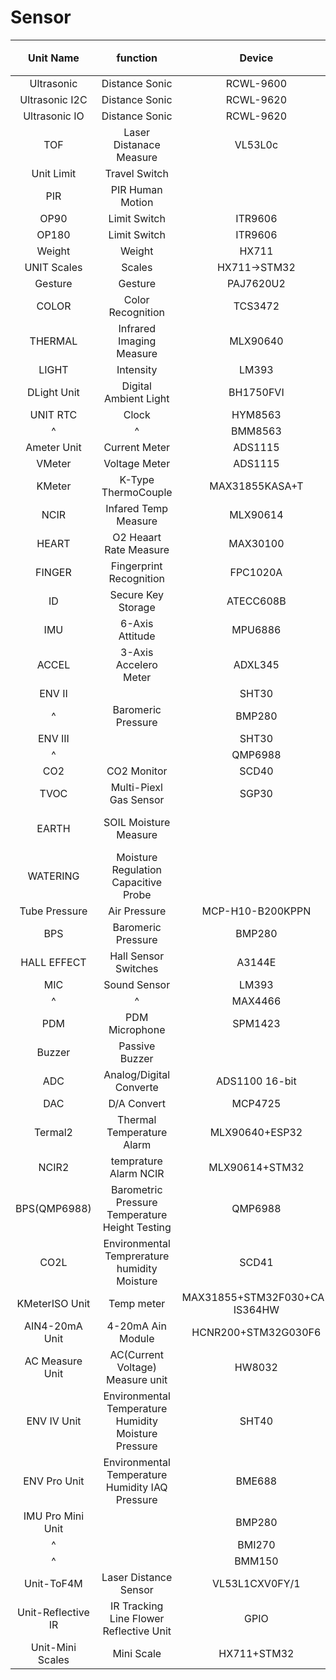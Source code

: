 # Sensor
|Unit Name|function|Device||Moddable|NodeRed MCU|備考|
|:--:|:--:|:--:|:--:|:--:|:--:|:--|
|Ultrasonic|Distance Sonic|RCWL-9600|I2C||||
|Ultrasonic I2C|Distance Sonic|RCWL-9620|I2C||||
|Ultrasonic IO|Distance Sonic|RCWL-9620|GPIO||||
|TOF|Laser Distanace Measure|VL53L0c|I2C||||
|Unit Limit|Travel Switch||GPIO|||
|PIR|PIR Human Motion||GPIO|||
|OP90|Limit Switch|ITR9606|GPIO|||
|OP180|Limit Switch|ITR9606|GPIO|||
|Weight|Weight|HX711|GPIO||||
|UNIT Scales|Scales|HX711->STM32|I2C|||
|Gesture|Gesture|PAJ7620U2|I2C|||
|COLOR|Color Recognition|TCS3472|I2C||||
|THERMAL|Infrared Imaging Measure|MLX90640|I2C|||||
|LIGHT|Intensity|LM393|GPIO||||Analog & Digital Output|
|DLight Unit|Digital Ambient Light|BH1750FVI|I2C|||
|UNIT RTC|Clock|HYM8563|I2C|||
|^|^|BMM8563|^|||
|Ameter Unit|Current Meter|ADS1115|I2C|||
|VMeter|Voltage Meter|ADS1115|I2C||||
|KMeter|K-Type ThermoCouple|MAX31855KASA+T|I2C|||
|NCIR|Infared Temp Measure|MLX90614|I2C|||
|HEART|O2 Heaart Rate Measure|MAX30100|I2C|||
|FINGER|Fingerprint Recognition|FPC1020A|UART|||
|ID|Secure Key Storage|ATECC608B|I2C|||
|IMU|6-Axis Attitude|MPU6886|I2C|||
|ACCEL|3-Axis Accelero Meter|ADXL345|I2C||||
|ENV II||SHT30|I2C||||
|^|Baromeric Pressure|BMP280|^||||
|ENV III||SHT30|I2C||||
|^||QMP6988|^||||
|CO2|CO2 Monitor|SCD40|I2C||||
|TVOC|Multi-Piexl Gas Sensor|SGP30|I2C||||
|EARTH|SOIL Moisture Measure||Analog & Digital||||
|WATERING|Moisture Regulation Capacitive Probe||GPIO||||
|Tube Pressure|Air Pressure|MCP-H10-B200KPPN|GPIO|||||
|BPS|Baromeric Pressure|BMP280|I2C||||
|HALL EFFECT|Hall Sensor Switches|A3144E|GPIO|||||
|MIC|Sound Sensor|LM393|GPIO|||||
|^|^|MAX4466|^|||||
|PDM|PDM Microphone|SPM1423|I2C||||
|Buzzer|Passive Buzzer||GPIO|||||
|ADC|Analog/Digital Converte|ADS1100 16-bit|I2C||||
|DAC|D/A Convert|MCP4725|I2C|||||
|Termal2|Thermal Temperature Alarm|MLX90640+ESP32|I2C||||
|NCIR2|temprature Alarm NCIR|MLX90614+STM32|I2C|||||
|BPS(QMP6988)|Barometric Pressure Temperature Height Testing|QMP6988|I2C||||
|CO2L|Environmental Temprerature humidity Moisture|SCD41|I2C||||
|KMeterISO Unit|Temp meter|MAX31855+STM32F030+CA-IS364HW|I2C||||
|AIN4-20mA Unit|4-20mA Ain Module|HCNR200+STM32G030F6|I2C||||
|AC Measure Unit|AC(Current Voltage) Measure unit|HW8032|I2C|||
|ENV IV Unit|Environmental Temperature Humidity Moisture Pressure|SHT40|I2C||||
|ENV Pro Unit|Environmental Temperature Humidity IAQ Pressure|BME688|I2C||||
|IMU Pro Mini Unit||BMP280|I2C|||||
|^||BMI270|^||||
|^||BMM150|^||||
|Unit-ToF4M|Laser Distance Sensor|VL53L1CXV0FY/1|I2C||||
|Unit-Reflective IR|IR Tracking Line Flower Reflective Unit|GPIO|||Digital & Analog|
|Unit-Mini Scales|Mini Scale|HX711+STM32|I2C||||






